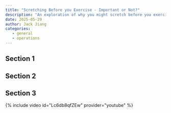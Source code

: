 ```yaml
---
title: "Scretching Before you Exercise - Important or Not?"
description: "An exploration of why you might scretch before you exercise"
date: 2025-05-29
author: Jack Jiang
categories: 
   - general
   - operations
---
```


## Section 1 

## Section 2

## Section 3

{% include video id="Lc6db8qfZEw" provider="youtube" %}
